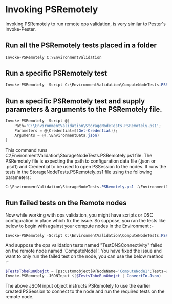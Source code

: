 # Invoking PSRemotely

Invoking PSRemotely to run remote ops validation, is very similar to Pester's Invoke-Pester.


## Run all the PSRemotely tests placed in a folder

```powershell
Invoke-PSRemotely C:\EnvironmentValidation
```

## Run a specific PSRemotely test

```powershell
Invoke-PSRemotely -Script C:\EnvironmentValidation\ComputeNodeTests.PSRemotely.ps1
```

## Run a specific PSRemotely test and supply parameters & arguments to the PSRemotely file.

```powershell
Invoke-PSRemotely -Script @{
    Path='C:\EnvironmentValidation\StorageNodeTests.PSRemotely.ps1';
    Parameters = @{Credential=$(Get-Credential)};
    Arguments = @(.\EnvironmentData.json)
}
```

This command runs C:\EnvironmentValidation\StorageNodeTests.PSRemotely.ps1 file. The PSRemotely file is expecting the path to
configuration data file (.json or .psd1) and Credential to be used to open PSSession to the nodes.
It  runs the tests in the StorageNodeTests.PSRemotely.ps1 file using the following parameters: 

```powershell
C:\EnvironmentValidation\StorageNodeTests.PSRemotely.ps1 .\EnvironmentData.json -Credential <CredentialObject> 
````

## Run failed tests on the Remote nodes

Now while working with ops validation, you might have scripts or DSC configuration in place which fix the issue.
So suppose, you ran the tests like below to begin with against your compute nodes in the Environment :-

```powershell
Invoke-PSRemotely -Script C:\EnvironmentValidation\ComputeNodeTests.PSRemotely.ps1
```

And suppose the ops validation tests named "TestDNSConnectivity" failed on the remote node named 'ComputeNode1'.
You have fixed the issue and want to only run the failed test on the node, you can use the below method :-

```powershell
$TestsTobeRunObejct = [pscustomobject]@{NodeName='ComputeNode1';Tests=@(@{Name='TestDNSConnectivity'})}
Invoke-PSRemotely -JSONInput $($TestsTobeRunObejct | ConvertTo-Json) 
```
The above JSON input object instructs PSRemotely to use the earlier created PSSession to connect to the node and
run the required tests on the remote node.

